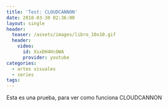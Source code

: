 ```yaml
---
title: 'Test: CLOUDCANNON'
date: 2018-03-30 02:36:00
layout: single
header:
  teaser: /assets/images/libro_10x10.gif
  header:
    video:
      id: XsxDH4HcOWA
      provider: youtube
categories:
  - artes visuales
  - series
tags:
---
```


Esta es una prueba, para ver como funciona CLOUDCANNON